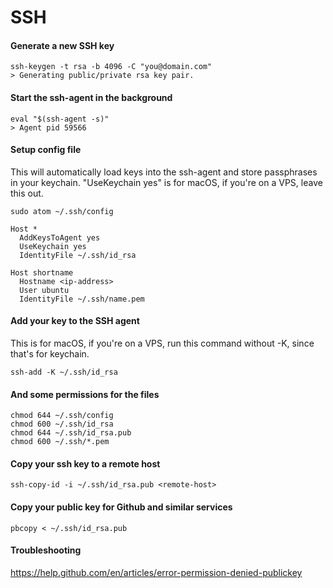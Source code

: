 # SSH

#### Generate a new SSH key

```
ssh-keygen -t rsa -b 4096 -C "you@domain.com"
> Generating public/private rsa key pair.
```

#### Start the ssh-agent in the background

```
eval "$(ssh-agent -s)"
> Agent pid 59566
```

#### Setup config file

This will automatically load keys into the ssh-agent and store passphrases in your keychain.
"UseKeychain yes" is for macOS, if you're on a VPS, leave this out.

```
sudo atom ~/.ssh/config

Host *
  AddKeysToAgent yes
  UseKeychain yes
  IdentityFile ~/.ssh/id_rsa

Host shortname
  Hostname <ip-address>
  User ubuntu
  IdentityFile ~/.ssh/name.pem
```

#### Add your key to the SSH agent

This is for macOS, if you're on a VPS, run this command without -K, since that's for keychain.

```
ssh-add -K ~/.ssh/id_rsa
```

#### And some permissions for the files

```
chmod 644 ~/.ssh/config
chmod 600 ~/.ssh/id_rsa
chmod 644 ~/.ssh/id_rsa.pub
chmod 600 ~/.ssh/*.pem
```

#### Copy your ssh key to a remote host

```
ssh-copy-id -i ~/.ssh/id_rsa.pub <remote-host>
```

#### Copy your public key for Github and similar services

```
pbcopy < ~/.ssh/id_rsa.pub
```

#### Troubleshooting

https://help.github.com/en/articles/error-permission-denied-publickey

